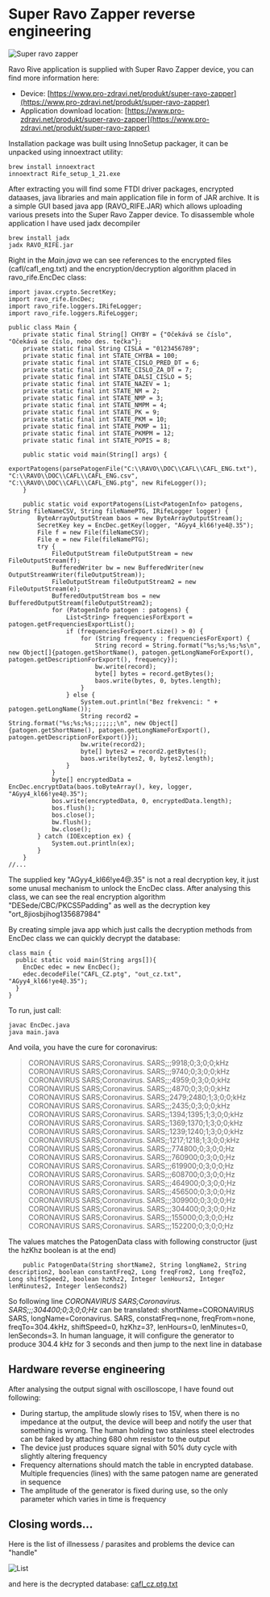 # Super Ravo Zapper reverse engineering

![Super ravo zapper](image.jpg)

Ravo Rive application is supplied with Super Ravo Zapper device, you can find more information here:
- Device: [https://www.pro-zdravi.net/produkt/super-ravo-zapper](https://www.pro-zdravi.net/produkt/super-ravo-zapper)
- Application download location: [https://www.pro-zdravi.net/produkt/super-ravo-zapper](https://www.pro-zdravi.net/produkt/super-ravo-zapper)

Installation package was built using InnoSetup packager, it can be unpacked using innoextract utility:

    brew install innoextract
    innoextract Rife_setup_1_21.exe
    
After extracting you will find some FTDI driver packages, encrypted dataases, java libraries and main application file in form of JAR archive. It is a simple GUI based java app (RAVO_RIFE.JAR) which allows uploading various presets into the Super Ravo Zapper device. To disassemble whole application I have used jadx decompiler

    brew install jadx
    jadx RAVO_RIFE.jar
    
Right in the *Main.java* we can see references to the encrypted files (cafl/cafl_eng.txt) and the encryption/decryption algorithm placed in ravo_rife.EncDec class:

```
import javax.crypto.SecretKey;
import ravo_rife.EncDec;
import ravo_rife.loggers.IRifeLogger;
import ravo_rife.loggers.RifeLogger;

public class Main {
    private static final String[] CHYBY = {"Očekává se číslo", "Očekává se číslo, nebo des. tečka"};
    private static final String CISLA = "0123456789";
    private static final int STATE_CHYBA = 100;
    private static final int STATE_CISLO_PRED_DT = 6;
    private static final int STATE_CISLO_ZA_DT = 7;
    private static final int STATE_DALSI_CISLO = 5;
    private static final int STATE_NAZEV = 1;
    private static final int STATE_NM = 2;
    private static final int STATE_NMP = 3;
    private static final int STATE_NMPM = 4;
    private static final int STATE_PK = 9;
    private static final int STATE_PKM = 10;
    private static final int STATE_PKMP = 11;
    private static final int STATE_PKMPM = 12;
    private static final int STATE_POPIS = 8;

    public static void main(String[] args) {
        exportPatogens(parsePatogenFile("C:\\RAVO\\DOC\\CAFL\\CAFL_ENG.txt"), "C:\\RAVO\\DOC\\CAFL\\CAFL_ENG.csv", "C:\\RAVO\\DOC\\CAFL\\CAFL_ENG.ptg", new RifeLogger());
    }

    public static void exportPatogens(List<PatogenInfo> patogens, String fileNameCSV, String fileNamePTG, IRifeLogger logger) {
        ByteArrayOutputStream baos = new ByteArrayOutputStream();
        SecretKey key = EncDec.getKey(logger, "AGyy4_kl66!ye4@.35");
        File f = new File(fileNameCSV);
        File e = new File(fileNamePTG);
        try {
            FileOutputStream fileOutputStream = new FileOutputStream(f);
            BufferedWriter bw = new BufferedWriter(new OutputStreamWriter(fileOutputStream));
            FileOutputStream fileOutputStream2 = new FileOutputStream(e);
            BufferedOutputStream bos = new BufferedOutputStream(fileOutputStream2);
            for (PatogenInfo patogen : patogens) {
                List<String> frequenciesForExport = patogen.getFrequenciesExportList();
                if (frequenciesForExport.size() > 0) {
                    for (String frequency : frequenciesForExport) {
                        String record = String.format("%s;%s;%s;%s\n", new Object[]{patogen.getShortName(), patogen.getLongNameForExport(), patogen.getDescriptionForExport(), frequency});
                        bw.write(record);
                        byte[] bytes = record.getBytes();
                        baos.write(bytes, 0, bytes.length);
                    }
                } else {
                    System.out.println("Bez frekvenci: " + patogen.getLongName());
                    String record2 = String.format("%s;%s;%s;;;;;;;\n", new Object[]{patogen.getShortName(), patogen.getLongNameForExport(), patogen.getDescriptionForExport()});
                    bw.write(record2);
                    byte[] bytes2 = record2.getBytes();
                    baos.write(bytes2, 0, bytes2.length);
                }
            }
            byte[] encryptedData = EncDec.encryptData(baos.toByteArray(), key, logger, "AGyy4_kl66!ye4@.35");
            bos.write(encryptedData, 0, encryptedData.length);
            bos.flush();
            bos.close();
            bw.flush();
            bw.close();
        } catch (IOException ex) {
            System.out.println(ex);
        }
    }
//...
```

The supplied key "AGyy4_kl66!ye4@.35" is not a real decryption key, it just some unusal mechanism to unlock the EncDec class. After analysing this class, we can see the real encryption algorithm "DESede/CBC/PKCS5Padding" as well as the decryption key "ort_8jiosbjihog135687984"

By creating simple java app which just calls the decryption methods from EncDec class we can quickly decrypt the database:

```
class main {  
  public static void main(String args[]){  
    EncDec edec = new EncDec();
    edec.decodeFile("CAFL_CZ.ptg", "out_cz.txt", "AGyy4_kl66!ye4@.35");
  }  
} 
```

To run, just call:
    
    javac EncDec.java
    java main.java
    
    
And voila, you have the cure for coronavirus:

> CORONAVIRUS SARS;Coronavirus. SARS;;;9918;0;3;0;0;kHz
> CORONAVIRUS SARS;Coronavirus. SARS;;;9740;0;3;0;0;kHz
> CORONAVIRUS SARS;Coronavirus. SARS;;;4959;0;3;0;0;kHz
> CORONAVIRUS SARS;Coronavirus. SARS;;;4870;0;3;0;0;kHz
> CORONAVIRUS SARS;Coronavirus. SARS;;2479;2480;1;3;0;0;kHz
> CORONAVIRUS SARS;Coronavirus. SARS;;;2435;0;3;0;0;kHz
> CORONAVIRUS SARS;Coronavirus. SARS;;1394;1395;1;3;0;0;kHz
> CORONAVIRUS SARS;Coronavirus. SARS;;1369;1370;1;3;0;0;kHz
> CORONAVIRUS SARS;Coronavirus. SARS;;1239;1240;1;3;0;0;kHz
> CORONAVIRUS SARS;Coronavirus. SARS;;1217;1218;1;3;0;0;kHz
> CORONAVIRUS SARS;Coronavirus. SARS;;;774800;0;3;0;0;Hz
> CORONAVIRUS SARS;Coronavirus. SARS;;;760900;0;3;0;0;Hz
> CORONAVIRUS SARS;Coronavirus. SARS;;;619900;0;3;0;0;Hz
> CORONAVIRUS SARS;Coronavirus. SARS;;;608700;0;3;0;0;Hz
> CORONAVIRUS SARS;Coronavirus. SARS;;;464900;0;3;0;0;Hz
> CORONAVIRUS SARS;Coronavirus. SARS;;;456500;0;3;0;0;Hz
> CORONAVIRUS SARS;Coronavirus. SARS;;;309900;0;3;0;0;Hz
> CORONAVIRUS SARS;Coronavirus. SARS;;;304400;0;3;0;0;Hz
> CORONAVIRUS SARS;Coronavirus. SARS;;;155000;0;3;0;0;Hz
> CORONAVIRUS SARS;Coronavirus. SARS;;;152200;0;3;0;0;Hz

The values matches the PatogenData class with following constructor (just the hzKhz boolean is at the end)
```
    public PatogenData(String shortName2, String longName2, String description2, boolean constantFreq2, Long freqFrom2, Long freqTo2, Long shiftSpeed2, boolean hzKhz2, Integer lenHours2, Integer lenMinutes2, Integer lenSeconds2)
```

So following line *CORONAVIRUS SARS;Coronavirus. SARS;;;304400;0;3;0;0;Hz* can be translated: shortName=CORONAVIRUS SARS, longName=Coronavirus. SARS, constatFreq=none, freqFrom=none, freqTo=304.4kHz, shiftSpeed=0, hzKhz=3?, lenHours=0, lenMinutes=0, lenSeconds=3. In human language, it will configure the generator to produce 304.4 kHz for 3 seconds and then jump to the next line in database

## Hardware reverse engineering

After analysing the output signal with oscilloscope, I have found out following:
- During startup, the amplitude slowly rises to 15V, when there is no impedance at the output, the device will beep and notify the user that something is wrong. The human holding two stainless steel electrodes can be faked by attaching 680 ohm resistor to the output
- The device just produces square signal with 50% duty cycle with slightly altering frequency
- Frequency alternations should match the table in encrypted database. Multiple frequencies (lines) with the same patogen name are generated in sequence
- The amplitude of the generator is fixed during use, so the only parameter which varies in time is frequency


## Closing words...

Here is the list of illnessess / parasites and problems the device can "handle"

![List](list.png)

and here is the decrypted database: [cafl_cz.ptg.txt](cafl_cz.ptg.txt)

